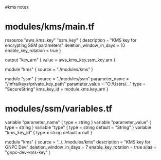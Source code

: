 
#kms notes
# modules/kms/main.tf
resource "aws_kms_key" "ssm_key" {
  description             = "KMS key for encrypting SSM parameters"
  deletion_window_in_days = 10
  enable_key_rotation     = true
}

output "key_arn" {
  value = aws_kms_key.ssm_key.arn
}


module "kms" {
  source = "./modules/kms"
}

module "ssm" {
  source            = "./modules/ssm"
  parameter_name    = "/infra/keys/private_key_path"
  parameter_value   = "C:/Users/..."
  type              = "SecureString"
  kms_key_id        = module.kms.key_arn
}


# modules/ssm/variables.tf
variable "parameter_name" {
  type = string
}
variable "parameter_value" {
  type = string
}
variable "type" {
  type    = string
  default = "String"
}
variable "kms_key_id" {
  type    = string
  default = null
}



module "kms" {
  source = "../../modules/kms"
  description = "KMS key for GNPC Dev"
  deletion_window_in_days = 7
  enable_key_rotation = true
  alias = "gnpc-dev-kms-key"
  }

